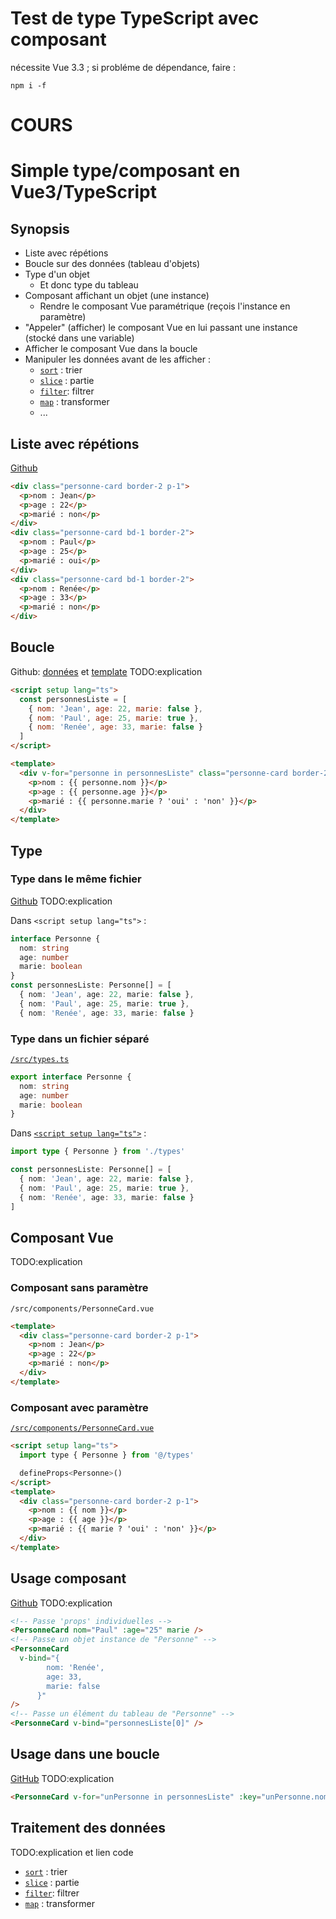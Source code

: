 # Test de type TypeScript avec composant

nécessite Vue 3.3 ; si probléme de dépendance, faire :

```
npm i -f
```

# COURS

# Simple type/composant en Vue3/TypeScript

## Synopsis

- Liste avec répétions
- Boucle sur des données (tableau d'objets)
- Type d'un objet
  - Et donc type du tableau
- Composant affichant un objet (une instance)
  - Rendre le composant Vue paramétrique (reçois l'instance en paramètre)
- "Appeler" (afficher) le composant Vue en lui passant une instance (stocké dans une variable)
- Afficher le composant Vue dans la boucle
- Manipuler les données avant de les afficher :
  - [`sort`][sort] : trier
  - [`slice`][slice] : partie
  - [`filter`][filter]: filtrer
  - [`map`][map] : transformer
  - ...

## Liste avec répétions

[Github](https://github.com/ppierre/vue-base-tailwind/blob/01-liste-avec-r%C3%A9petions/src/App.vue#L11-L25)

```html
<div class="personne-card border-2 p-1">
  <p>nom : Jean</p>
  <p>age : 22</p>
  <p>marié : non</p>
</div>
<div class="personne-card bd-1 border-2">
  <p>nom : Paul</p>
  <p>age : 25</p>
  <p>marié : oui</p>
</div>
<div class="personne-card bd-1 border-2">
  <p>nom : Renée</p>
  <p>age : 33</p>
  <p>marié : non</p>
</div>
```

## Boucle

Github: [données](https://github.com/ppierre/vue-base-tailwind/blob/02-boucle/src/App.vue#L2-L6) et [template](https://github.com/ppierre/vue-base-tailwind/blob/01-liste-avec-r%C3%A9petions/src/App.vue#L11-L25)
TODO:explication

```html
<script setup lang="ts">
  const personnesListe = [
    { nom: 'Jean', age: 22, marie: false },
    { nom: 'Paul', age: 25, marie: true },
    { nom: 'Renée', age: 33, marie: false }
  ]
</script>

<template>
  <div v-for="personne in personnesListe" class="personne-card border-2 p-1">
    <p>nom : {{ personne.nom }}</p>
    <p>age : {{ personne.age }}</p>
    <p>marié : {{ personne.marie ? 'oui' : 'non' }}</p>
  </div>
</template>
```

## Type

### Type dans le même fichier

[Github](https://github.com/ppierre/vue-base-tailwind/blob/03-type-local/src/App.vue#L2-L6)
TODO:explication

Dans `<script setup lang="ts">` :

```ts
interface Personne {
  nom: string
  age: number
  marie: boolean
}
const personnesListe: Personne[] = [
  { nom: 'Jean', age: 22, marie: false },
  { nom: 'Paul', age: 25, marie: true },
  { nom: 'Renée', age: 33, marie: false }
```

### Type dans un fichier séparé

[`/src/types.ts`](https://github.com/ppierre/vue-base-tailwind/blob/04-type-fichier-sp%C3%A9ar%C3%A9/src/types.ts#L1)

```ts
export interface Personne {
  nom: string
  age: number
  marie: boolean
}
```

Dans [`<script setup lang="ts">`](https://github.com/ppierre/vue-base-tailwind/blob/04-type-fichier-sp%C3%A9ar%C3%A9/src/App.vue#L2) :

```ts
import type { Personne } from './types'

const personnesListe: Personne[] = [
  { nom: 'Jean', age: 22, marie: false },
  { nom: 'Paul', age: 25, marie: true },
  { nom: 'Renée', age: 33, marie: false }
]
```

## Composant Vue

TODO:explication

### Composant sans paramètre

`/src/components/PersonneCard.vue`

```html
<template>
  <div class="personne-card border-2 p-1">
    <p>nom : Jean</p>
    <p>age : 22</p>
    <p>marié : non</p>
  </div>
</template>
```

### Composant avec paramètre

[`/src/components/PersonneCard.vue`](https://github.com/ppierre/vue-base-tailwind/blob/05-usage-composant/src/components/PersonneCard.vue#L1)

```html
<script setup lang="ts">
  import type { Personne } from '@/types'

  defineProps<Personne>()
</script>
<template>
  <div class="personne-card border-2 p-1">
    <p>nom : {{ nom }}</p>
    <p>age : {{ age }}</p>
    <p>marié : {{ marie ? 'oui' : 'non' }}</p>
  </div>
</template>
```

## Usage composant

[Github](https://github.com/ppierre/vue-base-tailwind/blob/05-usage-composant/src/App.vue#L18-L29)
TODO:explication

```html
<!-- Passe 'props' individuelles -->
<PersonneCard nom="Paul" :age="25" marie />
<!-- Passe un objet instance de "Personne" -->
<PersonneCard
  v-bind="{
        nom: 'Renée',
        age: 33,
        marie: false
      }"
/>
<!-- Passe un élément du tableau de "Personne" -->
<PersonneCard v-bind="personnesListe[0]" />
```

## Usage dans une boucle

[GitHub](https://github.com/ppierre/vue-base-tailwind/blob/06-boucle-composant/src/App.vue#L18)
TODO:explication

```html
<PersonneCard v-for="unPersonne in personnesListe" :key="unPersonne.nom" v-bind="unPersonne" />
```

## Traitement des données

TODO:explication et lien code

- [`sort`][sort] : trier
- [`slice`][slice] : partie
- [`filter`][filter]: filtrer
- [`map`][map] : transformer

[sort]: https://developer.mozilla.org/fr/docs/Web/JavaScript/Reference/Global_Objects/Array/sort
[slice]: https://developer.mozilla.org/fr/docs/Web/JavaScript/Reference/Global_Objects/Array/slice
[filter]: https://developer.mozilla.org/fr/docs/Web/JavaScript/Reference/Global_Objects/Array/filter
[map]: https://developer.mozilla.org/fr/docs/Web/JavaScript/Reference/Global_Objects/Array/map
